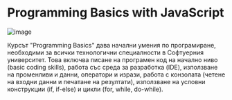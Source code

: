# Programming Basics with JavaScript
 ![image](https://github.com/g3shaa/Programming-Basics-with-JavaScript/assets/64840882/ffdb7c24-320d-4080-8fa1-03b5cd47a117)
  <p>Курсът "Programming Basics" дава начални умения по програмиране, необходими за всички технологични специалности в Софтуерния университет. Това включва писане на програмен код на начално ниво (basic coding skills), работа със среда за разработка (IDE), използване на променливи и данни, оператори и изрази, работа с конзолата (четене на входни данни и печатане на резултати), използване на условни конструкции (if, if-else) и цикли (for, while, do-while).
  </p>
